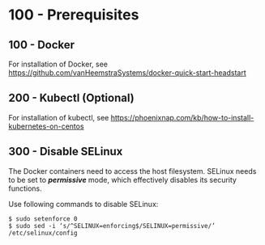 # 100 - Prerequisites

## 100 - Docker
For installation of Docker, see https://github.com/vanHeemstraSystems/docker-quick-start-headstart

## 200 - Kubectl (Optional)
For installation of kubectl, see https://phoenixnap.com/kb/how-to-install-kubernetes-on-centos

## 300 - Disable SELinux
The Docker containers need to access the host filesystem. SELinux needs to be set to ***permissive*** mode, which effectively disables its security functions.

Use following commands to disable SELinux:

```
$ sudo setenforce 0
$ sudo sed -i ‘s/^SELINUX=enforcing$/SELINUX=permissive/’ /etc/selinux/config
```
